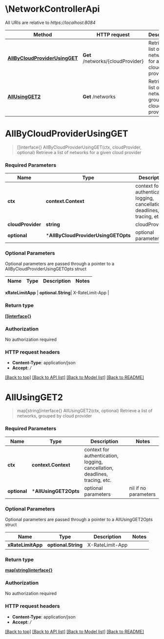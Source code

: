 # \NetworkControllerApi

All URIs are relative to *https://localhost:8084*

Method | HTTP request | Description
------------- | ------------- | -------------
[**AllByCloudProviderUsingGET**](NetworkControllerApi.md#AllByCloudProviderUsingGET) | **Get** /networks/{cloudProvider} | Retrieve a list of networks for a given cloud provider
[**AllUsingGET2**](NetworkControllerApi.md#AllUsingGET2) | **Get** /networks | Retrieve a list of networks, grouped by cloud provider


# **AllByCloudProviderUsingGET**
> []interface{} AllByCloudProviderUsingGET(ctx, cloudProvider, optional)
Retrieve a list of networks for a given cloud provider

### Required Parameters

Name | Type | Description  | Notes
------------- | ------------- | ------------- | -------------
 **ctx** | **context.Context** | context for authentication, logging, cancellation, deadlines, tracing, etc.
  **cloudProvider** | **string**| cloudProvider | 
 **optional** | ***AllByCloudProviderUsingGETOpts** | optional parameters | nil if no parameters

### Optional Parameters
Optional parameters are passed through a pointer to a AllByCloudProviderUsingGETOpts struct

Name | Type | Description  | Notes
------------- | ------------- | ------------- | -------------

 **xRateLimitApp** | **optional.String**| X-RateLimit-App | 

### Return type

[**[]interface{}**](interface{}.md)

### Authorization

No authorization required

### HTTP request headers

 - **Content-Type**: application/json
 - **Accept**: */*

[[Back to top]](#) [[Back to API list]](../README.md#documentation-for-api-endpoints) [[Back to Model list]](../README.md#documentation-for-models) [[Back to README]](../README.md)

# **AllUsingGET2**
> map[string]interface{} AllUsingGET2(ctx, optional)
Retrieve a list of networks, grouped by cloud provider

### Required Parameters

Name | Type | Description  | Notes
------------- | ------------- | ------------- | -------------
 **ctx** | **context.Context** | context for authentication, logging, cancellation, deadlines, tracing, etc.
 **optional** | ***AllUsingGET2Opts** | optional parameters | nil if no parameters

### Optional Parameters
Optional parameters are passed through a pointer to a AllUsingGET2Opts struct

Name | Type | Description  | Notes
------------- | ------------- | ------------- | -------------
 **xRateLimitApp** | **optional.String**| X-RateLimit-App | 

### Return type

[**map[string]interface{}**](interface{}.md)

### Authorization

No authorization required

### HTTP request headers

 - **Content-Type**: application/json
 - **Accept**: */*

[[Back to top]](#) [[Back to API list]](../README.md#documentation-for-api-endpoints) [[Back to Model list]](../README.md#documentation-for-models) [[Back to README]](../README.md)

